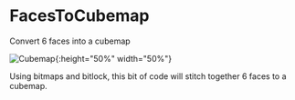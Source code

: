 # FacesToCubemap
Convert 6 faces into a cubemap

![Cubemap](https://user-images.githubusercontent.com/60800247/128526716-b3543291-4170-4ef6-b9ee-5e37cf92befb.png){:height="50%" width="50%"}

Using bitmaps and bitlock, this bit of code will stitch together 6 faces to a cubemap.
